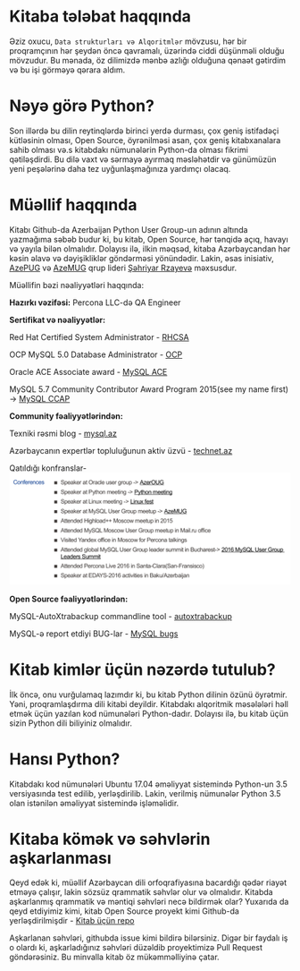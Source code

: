# Kitaba tələbat haqqında
Əziz oxucu, `Data strukturları və Alqoritmlər` mövzusu, hər bir proqramçının hər şeydən öncə qavramalı, üzərində ciddi düşünməli olduğu mövzudur. Bu mənada, öz dilimizdə mənbə azlığı olduğuna qənaət gətirdim və bu işi görməyə qərara aldım.

# Nəyə görə Python?
Son illərdə bu dilin reytinqlərdə birinci yerdə durması, çox geniş istifadəçi kütləsinin olması, Open Source, öyrənilməsi asan, çox geniş kitabxanalara sahib olması və.s kitabdakı nümunələrin Python-da olması fikrimi qətiləşdirdi.
Bu dilə vaxt və sərmayə ayırmaq məsləhətdir və günümüzün yeni peşələrinə daha tez uyğunlaşmağınıza yardımçı olacaq.

# Müəllif haqqında
Kitabı Github-da Azerbaijan Python User Group-un adının altında yazmağıma səbəb budur ki, bu kitab, Open Source, hər tənqidə açıq, havayı və yayıla bilən olmalıdır. Dolayısı ilə, ilkin məqsəd, kitaba Azərbaycandan hər kəsin əlavə və dəyişikliklər göndərməsi yönündədir.
Lakin, əsas inisiativ, [AzePUG](https://www.facebook.com/groups/python.az/) və [AzeMUG](https://www.facebook.com/groups/mysql.azerbaijan/) qrup lideri [Şəhriyar Rzayevə](https://www.facebook.com/hadjirza.s) məxsusdur.

Müəllifin bəzi nəaliyyətləri haqqında:

**Hazırkı vəzifəsi:**
Percona LLC-də QA Engineer

**Sertifikat və nəaliyyətlər:**

Red Hat Certified System Administrator - [RHCSA](https://www.redhat.com/rhtapps/certification/badge/verify/RS4ZT3YPLAFRBTBNKH2BOJAXJAAEQU3CUPSQX2KSDXT6RW46LQ37ULE25V3KCXMMFRIX6PMBNQZGA4U5NQYTCNA62RUWOCM34WWBUYQ%3D/)

OCP MySQL 5.0 Database Administrator - [OCP](http://rzayevsehriyar.files.wordpress.com/2012/02/20130306_235027.jpg)

Oracle ACE Associate award - [MySQL ACE](https://apex.oracle.com/pls/apex/f?p=19297:4:::NO:4:P4_ID:15420)

MySQL 5.7 Community Contributor Award Program 2015(see my name first) -> [MySQL CCAP](https://blogs.oracle.com/mysql/mysql-57-community-contributor-award-program-2015)

**Community fəaliyyətlərindən:**

Texniki rəsmi blog - [mysql.az](https://mysql.az/)

Azərbaycanın expertlər topluluğunun aktiv üzvü - [technet.az](http://www.technet.az/user/shahriyar/)

Qatıldığı konfranslar-
![](../Source_Code/haqqinda/conferences_attended.png)

**Open Source fəaliyyətlərindən:**

MySQL-AutoXtrabackup commandline tool - [autoxtrabackup](https://github.com/ShahriyarR/MySQL-AutoXtraBackup)

MySQL-ə report etdiyi BUG-lar - [MySQL bugs](https://bugs.mysql.com/search.php?cmd=display&status=all&mine=0&reporter=6786791&begin=120)


# Kitab kimlər üçün nəzərdə tutulub?
İlk öncə, onu vurğulamaq lazımdır ki, bu kitab Python dilinin özünü öyrətmir. Yəni, proqramlaşdırma dili kitabi deyildir. Kitabdakı alqoritmik məsələləri həll etmək üçün yazılan kod nümunələri Python-dadır. Dolayısı ilə, bu kitab üçün sizin Python dili biliyiniz olmalıdır.

# Hansı Python?
Kitabdakı kod nümunələri Ubuntu 17.04 əməliyyat sistemində Python-un 3.5 versiyasında test edilib, yerləşdirilib. Lakin, verilmiş nümunələr Python 3.5 olan istənilən əməliyyat sistemində işləməlidir.

# Kitaba kömək və səhvlərin aşkarlanması
Qeyd edək ki, müəllif Azərbaycan dili orfoqrafiyasına bacardığı qədər riayət etməyə çalışır, lakin sözsüz qrammatik səhvlər olur və olmalıdır. Kitabda aşkarlanmış qrammatik və məntiqi səhvləri necə bildirmək olar?
Yuxarıda da qeyd etdiyimiz kimi, kitab Open Source proyekt kimi Github-da yerləşdirilmişdir -
[Kitab üçün repo](https://github.com/AzePUG/Data_Structures_Algo_Python)

Aşkarlanan səhvləri, githubda issue kimi bildirə bilərsiniz. Digər bir faydalı iş o olardı ki, aşkarladığınız səhvləri düzəldib proyektimizə Pull Request göndərəsiniz. Bu minvalla kitab öz mükəmməlliyinə çatar.
